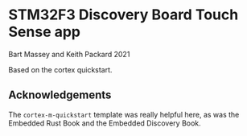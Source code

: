 # STM32F3 Discovery Board Touch Sense app
Bart Massey and Keith Packard 2021

Based on the cortex quickstart.

## Acknowledgements

The `cortex-m-quickstart` template was really helpful here,
as was the Embedded Rust Book and the Embedded Discovery
Book.

